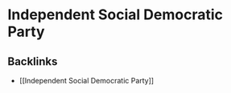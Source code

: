 # Independent Social Democratic Party



<a id="org9a9c697"></a>

## Backlinks

-   [[Independent Social Democratic Party]]
